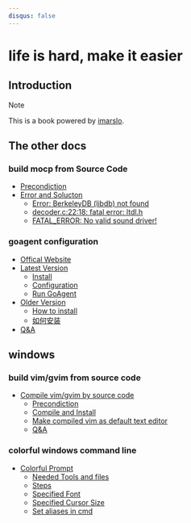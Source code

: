 ```yaml
---
disqus: false
---
```


life is hard, make it easier
=======

## Introduction

> [!NOTE]
> This is a book powered by [imarslo](https://imarslo.gitbook.io/handbook).

## The other docs

### build mocp from Source Code
- [Precondiction](https://github.com/marslo/moc-cmus#precondiction)
- [Error and Solucton](https://github.com/marslo/moc-cmus#errors-and-soluctions)
  - [Error: BerkeleyDB (libdb) not found](https://github.com/marslo/moc-cmus#error-berkeleydb-libdb-not-found)
  - [decoder.c:22:18: fatal error: ltdl.h](https://github.com/marslo/moc-cmus#decoderc2218-fatal-error-ltdlh)
  - [FATAL_ERROR: No valid sound driver!](https://github.com/marslo/moc-cmus#fatal_error-no-valid-sound-driver)

### goagent configuration
- [Offical Website](https://github.com/marslo/myGoagent#offical-webiste)
- [Latest Version](https://github.com/marslo/myGoagent#download-and-installation)
  - [Install](https://github.com/marslo/myGoagent#gevent-installation)
  - [Configuration](https://github.com/marslo/myGoagent#configuration)
  - [Run GoAgent](https://github.com/marslo/myGoagent#run-goagent)
- [Older Version](https://github.com/marslo/myGoagent#older-version)
  - [How to install](https://github.com/marslo/myGoagent#how-to-install)
  - [如何安装](https://github.com/marslo/myGoagent#%E5%A6%82%E4%BD%95%E5%AE%89%E8%A3%85)
- [Q&A](https://github.com/marslo/myGoagent#qa)


## windows

<!--sec data-title="build vim/gvim from source code" data-id="section0" data-show=true ces-->
### build vim/gvim from source code
- [Compile vim/gvim by source code](https://github.com/marslo/myvim#compile-vimgvim-by-source-code)
  - [Precondiction](https://github.com/marslo/myvim#1-prepare-environment)
  - [Compile and Install](https://github.com/marslo/myvim#2-compile-and-install)
  - [Make compiled vim as default text editor](https://github.com/marslo/myvim#3-make-the-compiled-gvim-as-the-default-text-editor-in-ubunut)
  - [Q&A](https://github.com/marslo/myvim#4-qa)
<!--endsec-->

<!--sec data-title="colorful windows command line" data-id="section1" data-show=true data-collapse=true ces-->
### colorful windows command line
- [Colorful Prompt](https://github.com/marslo/myColorfulWinCommandLine#colorful_commandline_windows)
  - [Needed Tools and files](https://github.com/marslo/myColorfulWinCommandLine#needed-tools-and-files)
  - [Steps](https://github.com/marslo/myColorfulWinCommandLine#steps)
  - [Specified Font](https://github.com/marslo/myColorfulWinCommandLine#change-font-in-commandline)
  - [Specified Cursor Size](https://github.com/marslo/myColorfulWinCommandLine#specified-the-cursor-size)
  - [Set aliases in cmd](https://github.com/marslo/myColorfulWinCommandLine#set-aliases-in-command-linedefault-command-line)
<!--endsec-->

<!---
vim:tabstop=2:softtabstop=2:shiftwidth=2:expandtab:filetype=markdown:foldmethod=indent
-->
